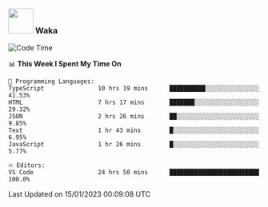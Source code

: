 ### <img src="https://media.giphy.com/media/VgCDAzcKvsR6OM0uWg/giphy.gif" width="50"> Waka

  <!--START_SECTION:waka-->
![Code Time](http://img.shields.io/badge/Code%20Time-1%2C178%20hrs%2046%20mins-blue)

📊 **This Week I Spent My Time On** 

```text
💬 Programming Languages: 
TypeScript               10 hrs 19 mins      ██████████░░░░░░░░░░░░░░░   41.53% 
HTML                     7 hrs 17 mins       ███████░░░░░░░░░░░░░░░░░░   29.32% 
JSON                     2 hrs 26 mins       ██░░░░░░░░░░░░░░░░░░░░░░░   9.85% 
Text                     1 hr 43 mins        █░░░░░░░░░░░░░░░░░░░░░░░░   6.95% 
JavaScript               1 hr 26 mins        █░░░░░░░░░░░░░░░░░░░░░░░░   5.77%

🔥 Editors: 
VS Code                  24 hrs 50 mins      █████████████████████████   100.0%

```


 Last Updated on 15/01/2023 00:09:08 UTC
<!--END_SECTION:waka-->
